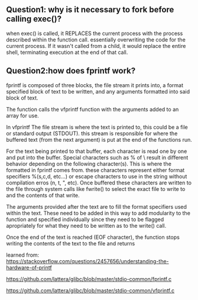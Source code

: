 ## Question1: why is it necessary to fork before calling exec()?
when exec() is called, it REPLACES the current process with the process described within the function call. 
essentially overwriting the code for the current process. If it wasn't called from a child, it would replace the entire
shell, terminating execution at the end of that call.

## Question2:how does fprintf work?
fprintf is composed of three blocks, the file stream it prints into, a format specified block of text to be written, and any arguments formatted into said block of text.

The function calls the vfprintf function with the arguments added to an array for use.

In vfprintf The file stream is where the text is printed to, this could be a file or standard output (STDOUT). this stream is responsible for where the buffered text (from the next argument) is put at the end of the functions run. 

For the text being printed to that buffer, each character is read one by one and put into the buffer. Special characters such as % of \ result in different behavior depending on the following character(s). This is where the formatted in fprintf comes from. these characters represent either format specifiers %(s,c,d, etc...) or escape characters to use in the string without compilation erros \(n, t, ", etc). Once buffered these characters are written to the file through system calls like fwrite() to select the exact file to write to and the contents of that write. 

The arguments provided after the text are to fill the format specifiers used within the text. These need to be added in this way to add modularity to the function and specified individually  since they need to be flagged apropriately for what they need to be written as to the write() call. 

Once the end of the text is reached (EOF character), the function stops writing the contents of the text to the file and returns 



learned from:
https://stackoverflow.com/questions/2457656/understanding-the-hardware-of-printf

https://github.com/lattera/glibc/blob/master/stdio-common/fprintf.c

https://github.com/lattera/glibc/blob/master/stdio-common/vfprintf.c
